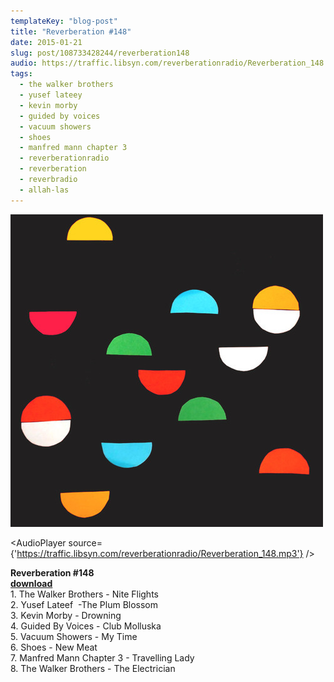 ```yaml
---
templateKey: "blog-post"
title: "Reverberation #148"
date: 2015-01-21
slug: post/108733428244/reverberation148
audio: https://traffic.libsyn.com/reverberationradio/Reverberation_148.mp3
tags:
  - the walker brothers
  - yusef lateey
  - kevin morby
  - guided by voices
  - vacuum showers
  - shoes
  - manfred mann chapter 3
  - reverberationradio
  - reverberation
  - reverbradio
  - allah-las
---
```


![Reverberation #148](../images/6d42e0837c23298293819b83a6044b5238eef219868912e159ed7d4b43908117.jpg)

<AudioPlayer source={'https://traffic.libsyn.com/reverberationradio/Reverberation_148.mp3'} />

<p><strong>Reverberation #148<br /></strong><strong><a href="https://traffic.libsyn.com/reverberationradio/Reverberation_148.mp3" title="download" target="_blank">download<br /></a></strong>1. The Walker Brothers - Nite Flights<br />2. Yusef Lateef &nbsp;-The Plum Blossom<br />3. Kevin Morby - Drowning<br />4. Guided By Voices - Club Molluska<br />5. Vacuum Showers - My Time<br />6. Shoes - New Meat<br />7. Manfred Mann Chapter 3 - Travelling Lady<br />8. The Walker Brothers - The Electrician</p>
